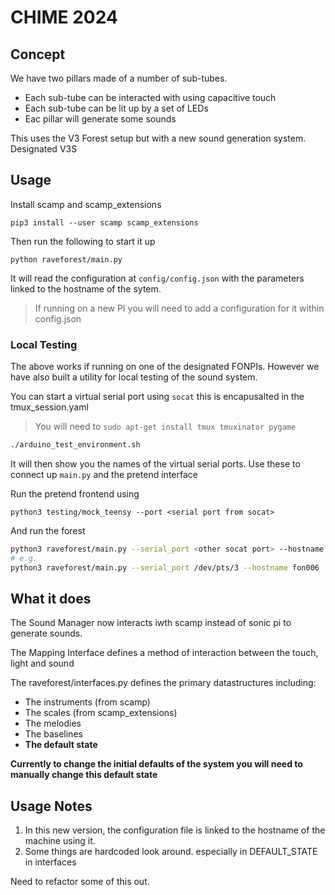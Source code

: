 # CHIME 2024 

## Concept

We have two pillars made of a number of sub-tubes. 

- Each sub-tube can be interacted with using capacitive touch
- Each sub-tube can be lit up by a set of LEDs
- Eac pillar will generate some sounds

This uses the V3 Forest setup but with a new sound generation system. Designated V3S

## Usage

Install scamp and scamp_extensions

```
pip3 install --user scamp scamp_extensions
```

Then run the following to start it up

```
python raveforest/main.py
```

It will read the configuration at `config/config.json` with the parameters linked to the hostname of the sytem.

> If running on a new PI you will need to add a configuration for it within config.json

### Local Testing

The above works if running on one of the designated FONPIs. However we have also built a utility for local testing of the sound system. 

You can start a virtual serial port using `socat` this is encapusalted in the tmux_session.yaml

> You will need to `sudo apt-get install tmux tmuxinator pygame`

```bash
./arduino_test_environment.sh
```

It will then show you the names of the virtual serial ports. Use these to connect up `main.py` and the pretend interface

Run the pretend frontend using

```
python3 testing/mock_teensy --port <serial port from socat>
```

And run the forest

```bash
python3 raveforest/main.py --serial_port <other socat port> --hostname <pretend hostname>
# e.g.
python3 raveforest/main.py --serial_port /dev/pts/3 --hostname fon006
```

## What it does

The Sound Manager now interacts iwth scamp instead of sonic pi to generate sounds. 

The Mapping Interface defines a method of interaction between the touch, light and sound

The raveforest/interfaces.py defines the primary datastructures including:

- The instruments (from scamp)
- The scales (from scamp_extensions)
- The melodies
- The baselines
- **The default state**

**Currently to change the initial defaults of the system you will need to manually change this default state**

## Usage Notes

1. In this new version, the configuration file is linked to the hostname of the machine using it. 
2. Some things are hardcoded look around. especially in DEFAULT_STATE in interfaces

Need to refactor some of this out. 
